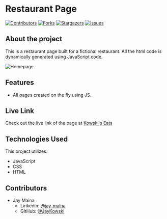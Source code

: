 # Restaurant Page

[![Contributors][contributors-shield]][contributors-url]
[![Forks][forks-shield]][forks-url]
[![Stargazers][stars-shield]][stars-url]
[![Issues][issues-shield]][issues-url]

## About the project

This is a restaurant page built for a fictional restaurant. All the html code is dynamically generated using JavaScript code.

![Homepage](https://user-images.githubusercontent.com/47361638/89718957-2aa16f00-d9cc-11ea-8bf1-fd2a1388144c.png)

## Features

- All pages created on the fly using JS.
 
## Live Link

Check out the live link of the page at [Kowski's Eats](https://rawcdn.githack.com/JayKowski/restaurant-page/edf064e3a0a99042c73e2be8154214bc8df7b5c7/dist/index.html)

## Technologies Used

This project utilizes:

- JavaScript
- CSS
- HTML

## Contributors

- Jay Maina
  - Linkedin: [@jay-maina](https://www.linkedin.com/in/jay-maina/)
  - GitHub: [@JayKowski](https://github.com/JayKowski)
  
<!-- MARKDOWN LINKS & IMAGES -->

[contributors-shield]: https://img.shields.io/github/contributors/JayKowski/restaurant-page.svg?style=flat-square
[contributors-url]: https://github.com/JayKowski/restaurant-page/graphs/contributors
[forks-shield]: https://img.shields.io/github/forks/JayKowski/restaurant-page.svg?style=flat-square
[forks-url]: https://github.com/JayKowski/restaurant-page/network/members
[stars-shield]: https://img.shields.io/github/stars/JayKowski/restaurant-page.svg?style=flat-square
[stars-url]: https://github.com/JayKowski/restaurant-page/stargazers
[issues-shield]: https://img.shields.io/github/issues/alvaropazz/js_restaurantJayKowski/restaurant-page.svg?style=flat-square
[issues-url]: https://github.com/JayKowski/restaurant-page/issues